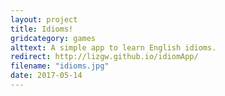 ```yaml
---
layout: project
title: Idioms!
gridcategory: games
alttext: A simple app to learn English idioms.
redirect: http://lizgw.github.io/idiomApp/
filename: "idioms.jpg"
date: 2017-05-14
---
```

